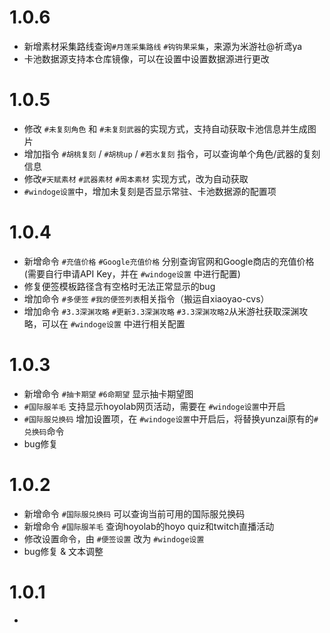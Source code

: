 # 1.0.6
* 新增素材采集路线查询`#月莲采集路线` `#钩钩果采集`，来源为米游社@祈鸢ya
* 卡池数据源支持本仓库镜像，可以在设置中设置数据源进行更改

# 1.0.5
* 修改 `#未复刻角色` 和 `#未复刻武器`的实现方式，支持自动获取卡池信息并生成图片
* 增加指令 `#胡桃复刻` / `#胡桃up` / `#若水复刻` 指令，可以查询单个角色/武器的复刻信息
* 修改`#天赋素材` `#武器素材` `#周本素材` 实现方式，改为自动获取
* `#windoge设置`中，增加未复刻是否显示常驻、卡池数据源的配置项

# 1.0.4
* 新增命令 `#充值价格` `#Google充值价格` 分别查询官网和Google商店的充值价格(需要自行申请API Key，并在 `#windoge设置` 中进行配置)
* 修复便签模板路径含有空格时无法正常显示的bug 
* 增加命令 `#多便签` `#我的便签列表`相关指令（搬运自xiaoyao-cvs）
* 增加命令 `#3.3深渊攻略` `#更新3.3深渊攻略` `#3.3深渊攻略2`从米游社获取深渊攻略，可以在 `#windoge设置` 中进行相关配置

# 1.0.3
* 新增命令 `#抽卡期望` `#6命期望` 显示抽卡期望图
* `#国际服羊毛` 支持显示hoyolab网页活动，需要在 `#windoge设置`中开启
* `#国际服兑换码` 增加设置项，在 `#windoge设置`中开启后，将替换yunzai原有的`#兑换码`命令
* bug修复

# 1.0.2
* 新增命令 `#国际服兑换码` 可以查询当前可用的国际服兑换码
* 新增命令 `#国际服羊毛` 查询hoyolab的hoyo quiz和twitch直播活动
* 修改设置命令，由 `#便签设置` 改为 `#windoge设置`
* bug修复 & 文本调整

# 1.0.1
* 